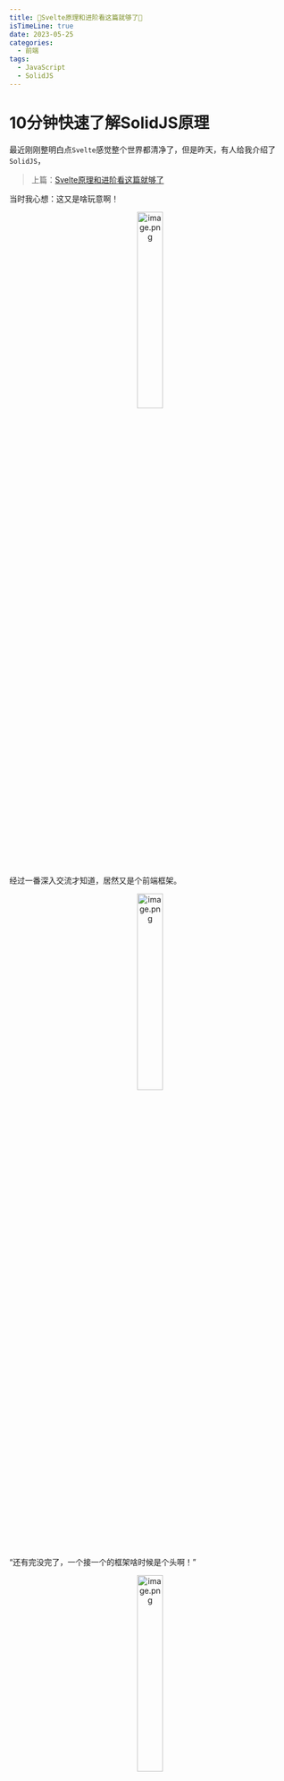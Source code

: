 ```yaml
---
title: 🚀Svelte原理和进阶看这篇就够了🚀
isTimeLine: true
date: 2023-05-25
categories:
  - 前端
tags:
  - JavaScript
  - SolidJS
---
```


# 10分钟快速了解SolidJS原理

最近刚刚整明白点`Svelte`感觉整个世界都清净了，但是昨天，有人给我介绍了`SolidJS`，

> 上篇：[Svelte原理和进阶看这篇就够了](https://juejin.cn/post/7235628080219078693)

当时我心想：这又是啥玩意啊！

<p align="center"><img src="https://p6-juejin.byteimg.com/tos-cn-i-k3u1fbpfcp/aeb77b706f724340bd3041d6ce677856~tplv-k3u1fbpfcp-watermark.image?" alt="image.png" width="30%"></p>

经过一番深入交流才知道，居然又是个前端框架。

<p align="center"><img src="https://p1-juejin.byteimg.com/tos-cn-i-k3u1fbpfcp/dfc2751d114d4b85af808c092bbb3fe3~tplv-k3u1fbpfcp-watermark.image?" alt="image.png" width="30%"></p>

“还有完没完了，一个接一个的框架啥时候是个头啊！”

<p align="center"><img src="https://p1-juejin.byteimg.com/tos-cn-i-k3u1fbpfcp/7509dc3757a348f5a91e6e58b6e1658d~tplv-k3u1fbpfcp-watermark.image?" alt="image.png" width="30%"></p>

不过本着给大家踩坑避雷的精神，我又秉烛夜读，通宵达旦研究了一番。

<p align="center"><img src="https://p3-juejin.byteimg.com/tos-cn-i-k3u1fbpfcp/41bca1f75b304e2fb30ace23894f8008~tplv-k3u1fbpfcp-watermark.image?" alt="image.png" width="30%"></p>

## 🚀模仿？超越？

### 💎写法

先上代码

```js
import { render } from "solid-js/web";
import { createSignal, createMemo, createEffect } from "solid-js";

function Counter() {
  // 定义变量
  const [count, setCount] = createSignal(0);

  // 缓存中间值
  const fib = createMemo(() => {
    console.log('Calculating Fibonacci');
    return (count() * 2 + 10);
  });
  
  // 执行副作用
  createEffect(() => { console.log("The count is now", count()); });

  return (
      <div onClick={() => setCount(() => count() + 1)}>
          Count: {count()}
          fib Count: {fib()}
      </div>
  );
}

render(() => <Counter />, document.getElementById('app'));
```

是不是很熟悉，这不就是`React`吗？

难道这是`React`被抄袭的最惨的一次吗？

是的，官网明确告诉你，它会让你感觉既熟悉又现代。

和`React`类似的`hook`写法，一样的`Jsx`模板语法，熟悉吧？

不过，当你揭开它神秘的面纱，你会发现里面居然是你曾经的神——`Vue`！

<p align="center"><img src="https://p6-juejin.byteimg.com/tos-cn-i-k3u1fbpfcp/8857c93162bc48e2b46bd93212389c87~tplv-k3u1fbpfcp-watermark.image?" alt="image.png" width="50%"></p>

### 💎响应式原理

因为它的响应式官方称为`primitive`，是基于`Proxy`的发布订阅模式的`API`，

`primitive`的响应式主要包括`Signal`、`Memo` 和 `Effect`，对应的接口如下

```js
 // 定义变量
  const [count, setCount] = createSignal(0);

  // 缓存中间值
  const fib = createMemo(() => (count() * 2 + 10));
  
  // 执行副作用
  createEffect(() => { console.log("The count is now", count()); });
```

来看看`createSignal`的大致逻辑

```js
function createSignal(value) {
  const subscribers = new Set();
  
  const read = () => {
    const listener = getCurrentListener();
    
    if (listener) subscribers.add(listener);
    
    return value;
  };
  
  const write = nextValue => {
    value = nextValue;
    for (const sub of subscribers) sub.run();
  };
  
  return [read, write];
}
```

在每次`read()`的地方收集`listener`，做为订阅者，每次`write()`的时候作为发布者，通知每个`listener`更新数据。

> SolidJS的发布订阅模式也是基于`Proxy`的。下篇文章会做详细的对比。

和`React`不同的是，`reead`是个方法，这也是前面模板使用`count()`，而不是`count`的原因。

`createMemo`和`createEffect`会自动收集依赖项，每次触发依赖项`listener`的更新时，都会重新执行。

到这，是不是觉得，这太简单了吧，这不就是`React`和`Vue`的结合体嘛！

欢欣之后，你又想和它谈心，可当你走近它的心，又发现了你最近心心念念的`Svelte`的影子！

### 💎模板编译原理

上述例子的编译结果如下: （编译结果可以在官网的演练场`Output`查看）

```js
import { template as _$template } from "solid-js/web";
import { delegateEvents as _$delegateEvents } from "solid-js/web";
import { createComponent as _$createComponent } from "solid-js/web";
import { insert as _$insert } from "solid-js/web";

const _tmpl$ = /*#__PURE__*/_$template(`<div>Count: <!>fib Count: </div>`, 3);

import { render } from "solid-js/web";
import { createSignal, createMemo, createEffect } from "solid-js";

function Counter() {
  // 定义变量
  const [count, setCount] = createSignal(0); // 缓存中间值

  const fib = createMemo(() => {
    console.log('Calculating Fibonacci');
    return count() * 2 + 10;
  }); // 执行副作用

  createEffect(() => {
    console.log("The count is now", count());
  });
  return (() => {
    const _el$ = _tmpl$.cloneNode(true),
          _el$2 = _el$.firstChild,
          _el$4 = _el$2.nextSibling,
          _el$3 = _el$4.nextSibling;

    _el$.$$click = () => setCount(() => count() + 1);

    _$insert(_el$, count, _el$4);

    _$insert(_el$, fib, null);

    return _el$;
  })();
}

render(() => _$createComponent(Counter, {}), document.getElementById('app'));

_$delegateEvents(["click"]);
```

简单分析之后可以得出结论如下：

*   🚗首先，使用`_$template `创建纯静态的`jsx`模板，
*   🚗接着，通过`cloneNode`方法，以及`firstChild`等属性获取动态元素，
*   🚗紧接着，为每个元素绑定对应的方法
*   🚗再接着，将动态的片段使用`_$insert`方法插入模板中，**注意到`count`和`fib`都是未执行的函数**。
*   🚗接着使用`$createComponent`包裹组件。
*   🚗最后组装`render`方法，将组件包装成函数，和根节点一起作为`render`方法的参数。

这和`Svelte`的编译结果有两个十分类似的地方：

*   💎将每动态片段的更新范围，精确到了原子级别。
*   💎它们的返回值都没有`虚拟DOM`

```js
_$insert(_el$, count, _el$4);

_$insert(_el$, fib, null);
```

```js
// Svelte编译之后create_fragment返回的p方法，也就是update方法
p(ctx, [dirty]) {
  if (dirty & /*count*/ 1) set_data(t1, /*count*/ ctx[0]);
},
```

### 💎运行时原理

在运行时阶段，会执行`render`方法，`render`方法如下

```js
function render(code, element, init, options = {}) {
  let disposer;
  createRoot(dispose => {
    disposer = dispose;
    element === document
        ? code()
        : insert(
            element,
            code(),
            element.firstChild ? null : undefined,
            init
         );
  }, options.owner);
  return () => {
    disposer();
    element.textContent = "";
  };
}
```

代码都会将编译的`() => _$createComponent(Counter, {})`执行，并挂载到`document.getElementById('app')`

由于在编译阶段还没有建立变量的响应式机制，执行`render`方法后，才会通过发布订阅模式创建响应式变量，每次调用`write()`、或者触发事件时，导致变量更新，以及对应的`元素节点`使用`_$insert`更新`DOM`。

看着`SolidJS`朴素的运行时原理，

你才回过神来，发现你曾经邂逅过的一切，它早已拥有，

你爱慕着的，也为你准备完毕，

最后你不禁感叹，`SolidJS`才是你那个：

『众里寻他千百度，慕然回首，那人却在，灯火阑珊处』

的框架啊！

你刚想抓住它，它却早已隐入了那灯影里！！！

好了好了，不做梦了，今天的分享就这些了，

<p align="center"><img src="https://p1-juejin.byteimg.com/tos-cn-i-k3u1fbpfcp/078ab3ddf1de44b18e1234d241b39820~tplv-k3u1fbpfcp-watermark.image?" alt="image.png"></p>

下篇文章会介绍下`SolidJS`别的用法以及响应式原理。

敬请期待！欢迎关注我

<p align=center><img src="https://p6-juejin.byteimg.com/tos-cn-i-k3u1fbpfcp/28473f1a602146e0831ceb84323ab899~tplv-k3u1fbpfcp-watermark.image?" alt="image.png" /></p>
